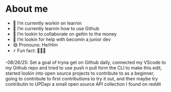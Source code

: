 # About me

- 🔭 I’m currently workin on learnin
- 🌱 I’m currently learnin how to use Github
- 👯 I’m lookin to collaborate on gettin to the money
- 🤔 I’m lookin for help with becomin a junior dev
- 😄 Pronouns: He/Him
- ⚡ Fun fact: 🐬🐬🐬

-08/26/25: Set a goal of tryna get on Github daily, connected my VScode to my Github repo and tried to use push n pull form the CLI to make this edit, started lookin into open source projects to contribute to as a beginner, going to contribute to first contributions to try it out, and then maybe try contributin to UPDapi a small open source API collection I found on reddit